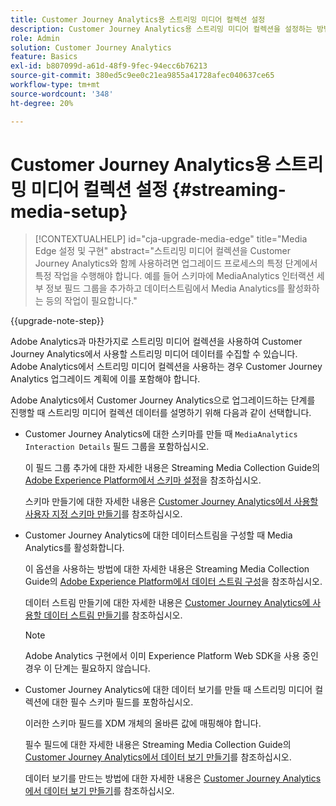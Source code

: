 ```yaml
---
title: Customer Journey Analytics용 스트리밍 미디어 컬렉션 설정
description: Customer Journey Analytics용 스트리밍 미디어 컬렉션을 설정하는 방법 알아보기
role: Admin
solution: Customer Journey Analytics
feature: Basics
exl-id: b807099d-a61d-48f9-9fec-94ecc6b76213
source-git-commit: 380ed5c9ee0c21ea9855a41728afec040637ce65
workflow-type: tm+mt
source-wordcount: '348'
ht-degree: 20%

---
```


# Customer Journey Analytics용 스트리밍 미디어 컬렉션 설정 {#streaming-media-setup}

<!-- markdownlint-disable MD034 -->

>[!CONTEXTUALHELP]
>id="cja-upgrade-media-edge"
>title="Media Edge 설정 및 구현"
>abstract="스트리밍 미디어 컬렉션을 Customer Journey Analytics와 함께 사용하려면 업그레이드 프로세스의 특정 단계에서 특정 작업을 수행해야 합니다. 예를 들어 스키마에 MediaAnalytics 인터랙션 세부 정보 필드 그룹을 추가하고 데이터스트림에서 Media Analytics를 활성화하는 등의 작업이 필요합니다."

<!-- markdownlint-enable MD034 -->

{{upgrade-note-step}}

Adobe Analytics과 마찬가지로 스트리밍 미디어 컬렉션을 사용하여 Customer Journey Analytics에서 사용할 스트리밍 미디어 데이터를 수집할 수 있습니다. Adobe Analytics에서 스트리밍 미디어 컬렉션을 사용하는 경우 Customer Journey Analytics 업그레이드 계획에 이를 포함해야 합니다.

Adobe Analytics에서 Customer Journey Analytics으로 업그레이드하는 단계를 진행할 때 스트리밍 미디어 컬렉션 데이터를 설명하기 위해 다음과 같이 선택합니다.

* Customer Journey Analytics에 대한 스키마를 만들 때 `MediaAnalytics Interaction Details` 필드 그룹을 포함하십시오.

  이 필드 그룹 추가에 대한 자세한 내용은 Streaming Media Collection Guide의 [Adobe Experience Platform에서 스키마 설정](https://experienceleague.adobe.com/ko/docs/media-analytics/using/implementation/edge-recommended/media-edge-sdk/implementation-edge#set-up-the-schema-in-adobe-experience-platform)을 참조하십시오.

  스키마 만들기에 대한 자세한 내용은 [Customer Journey Analytics에서 사용할 사용자 지정 스키마 만들기](/help/getting-started/cja-upgrade/cja-upgrade-schema-create.md)를 참조하십시오.

* Customer Journey Analytics에 대한 데이터스트림을 구성할 때 Media Analytics를 활성화합니다.

  이 옵션을 사용하는 방법에 대한 자세한 내용은 Streaming Media Collection Guide의 [Adobe Experience Platform에서 데이터 스트림 구성](https://experienceleague.adobe.com/ko/docs/media-analytics/using/implementation/edge-recommended/media-edge-sdk/implementation-edge#configure-a-datastream-in-adobe-experience-platform)을 참조하십시오.

  데이터 스트림 만들기에 대한 자세한 내용은 [Customer Journey Analytics에 사용할 데이터 스트림 만들기](/help/getting-started/cja-upgrade/cja-upgrade-datastream.md)를 참조하십시오.

  >[!NOTE]
  >
  >Adobe Analytics 구현에서 이미 Experience Platform Web SDK을 사용 중인 경우 이 단계는 필요하지 않습니다.

* Customer Journey Analytics에 대한 데이터 보기를 만들 때 스트리밍 미디어 컬렉션에 대한 필수 스키마 필드를 포함하십시오.

  이러한 스키마 필드를 XDM 개체의 올바른 값에 매핑해야 합니다.

  필수 필드에 대한 자세한 내용은 Streaming Media Collection Guide의 [Customer Journey Analytics에서 데이터 보기 만들기](/help/getting-started/cja-upgrade/cja-upgrade-dataview.md)를 참조하십시오.

  데이터 보기를 만드는 방법에 대한 자세한 내용은 [Customer Journey Analytics에서 데이터 보기 만들기](/help/getting-started/cja-upgrade/cja-upgrade-dataview.md)를 참조하십시오.

<!--

------------------

The steps for implementing the Streaming Media Collection in Customer Journey Analytics differ depending on your current Streaming Media Collection implementation in Adobe Analytics. 

Streaming Media Collection can be implemented in Adobe Analytics in either of the following ways:

* [Edge Network implementations for the Streaming Media Collection](#edge-network-implementations)

* [Adobe Analytics-only implementations for the Streaming Media Collection](#adobe-analytics-only-implementations)

For more information about the differences between these implementation methods, see [Implement the Streaming Media Collection](https://experienceleague.adobe.com/ko/docs/media-analytics/using/implementation/overview) in the Streaming Media Collection Guide.

## Edge Network implementations for the Streaming Media Collection

If the Streaming Media Collection is [implemented using the Edge Network in your Adobe Analytics implementation](https://experienceleague.adobe.com/ko/docs/media-analytics/using/implementation/overview#edge-implementation-methods), this means that some steps that are required to upgrade the Streaming Media Collection to Customer Journey Analytics have already been completed as part of your Adobe Analytics implementation. Following are the completed steps:

* [Set up the schema in Adobe Experience Platform](https://experienceleague.adobe.com/ko/docs/media-analytics/using/implementation/edge-recommended/media-edge-sdk/implementation-edge#set-up-the-schema-in-adobe-experience-platform)

* [Create a dataset in Adobe Experience Platform](https://experienceleague.adobe.com/ko/docs/media-analytics/using/implementation/edge-recommended/media-edge-sdk/implementation-edge#create-a-dataset-in-adobe-experience-platform)

* [Configure a datastream in Adobe Experience Platform](https://experienceleague.adobe.com/ko/docs/media-analytics/using/implementation/edge-recommended/media-edge-sdk/implementation-edge#configure-a-datastream-in-adobe-experience-platform)

The following additional steps need to be completed as part of the upgrade to Customer Journey Analytics:

>[!NOTE]
>
>As you complete the Customer Journey Analytics upgrade steps, make sure you use the schema, dataset, and datastream from your Streaming Media Collection implementation in Adobe Analytics.

* [Create a connection in Customer Journey Analytics](/help/getting-started/cja-upgrade/cja-upgrade-connection.md)

* [Create a data view in Customer Journey Analytics](/help/getting-started/cja-upgrade/cja-upgrade-dataview.md)


## Adobe Analytics-only implementations for the Streaming Media Collection

If the Streaming Media Collection is [implemented using an Adobe Analytics-only implementation in your Adobe Analytics environment](https://experienceleague.adobe.com/ko/docs/media-analytics/using/implementation/overview#adobe-analytics-only-implementation-methods), this means that Streaming Media data is not yet going to Edge Network. 

As you create the schema, dataset, datastream, connection, and data view as part of your upgrade from Adobe Analytics to Customer Journey Analytics, make the following selections to account for Streaming Media Collection data:

* When creating the schema for Customer Journey Analytics, include the `MediaAnalytics Interaction Details` field group.

  For more information about adding this field group, see [Set up the schema in Adobe Experience Platform](https://experienceleague.adobe.com/ko/docs/media-analytics/using/implementation/edge-recommended/media-edge-sdk/implementation-edge#set-up-the-schema-in-adobe-experience-platform) in the Streaming Media Collection Guide.

  For information about creating the schema, see [Create a custom schema to use with Customer Journey Analytics](/help/getting-started/cja-upgrade/cja-upgrade-schema-create.md).

* When configuring the datastream for Customer Journey Analytics, enable Media Analytics. 

  For more information about enabling this option, see [Configure a datastream in Adobe Experience Platform](https://experienceleague.adobe.com/ko/docs/media-analytics/using/implementation/edge-recommended/media-edge-sdk/implementation-edge#configure-a-datastream-in-adobe-experience-platform) in the Streaming Media Collection Guide.

  For information about creating the datastream, see [Create a datastream to use with Customer Journey Analytics](/help/getting-started/cja-upgrade/cja-upgrade-datastream.md).

* When creating a data view for Customer Journey Analytics, include the required schema fields for the Streaming Media Collection.

  Make sure you map these schema fieldds to the correct values in the XDM object.

  For more information about the required fields, see [Create a data view in Customer Journey Analytics](/help/getting-started/cja-upgrade/cja-upgrade-dataview.md) in the Streaming Media Collection Guide.

  For information about creating the data view, see [Create a data view in Customer Journey Analytics](/help/getting-started/cja-upgrade/cja-upgrade-dataview.md).

  -->
